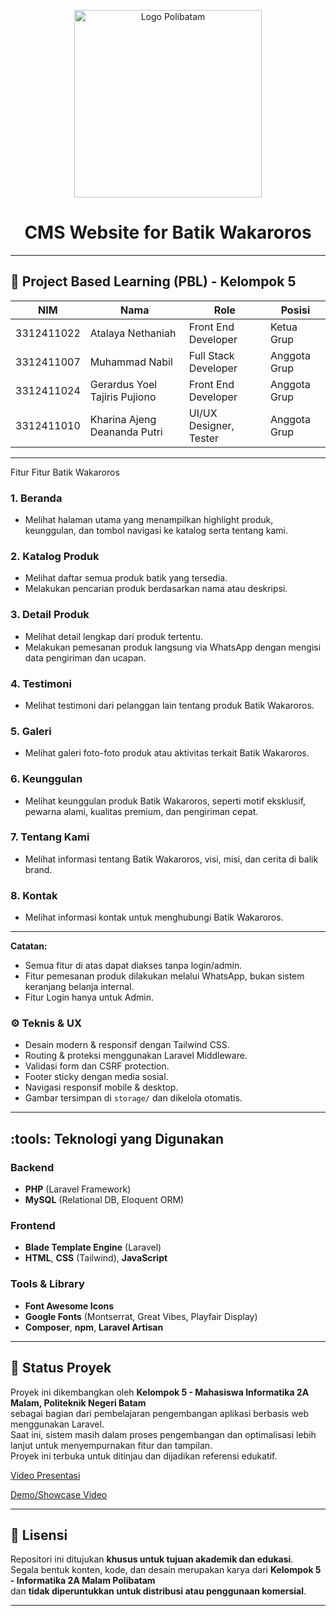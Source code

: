 <p align="center">
  <img src="https://www.polibatam.ac.id/wp-content/uploads/2022/01/poltek-2048x1821.png" alt="Logo Polibatam" width="300"/>
</p>

<h1 align="center">CMS Website for Batik Wakaroros</h1>

---

## :blue_book: Project Based Learning (PBL) - Kelompok 5

| NIM         | Nama                               | Role                    | Posisi        |
|-------------|------------------------------------|-------------------------|----------------|
| 3312411022  | Atalaya Nethaniah                  | Front End Developer     | Ketua Grup     |
| 3312411007  | Muhammad Nabil                     | Full Stack Developer    | Anggota Grup   |
| 3312411024  | Gerardus Yoel Tajiris Pujiono      | Front End Developer     | Anggota Grup   |
| 3312411010  | Kharina Ajeng Deananda Putri       | UI/UX Designer, Tester  | Anggota Grup   |

---


Fitur Fitur Batik Wakaroros

### 1. Beranda
- Melihat halaman utama yang menampilkan highlight produk, keunggulan, dan tombol navigasi ke katalog serta tentang kami.

### 2. Katalog Produk
- Melihat daftar semua produk batik yang tersedia.
- Melakukan pencarian produk berdasarkan nama atau deskripsi.

### 3. Detail Produk
- Melihat detail lengkap dari produk tertentu.
- Melakukan pemesanan produk langsung via WhatsApp dengan mengisi data pengiriman dan ucapan.

### 4. Testimoni
- Melihat testimoni dari pelanggan lain tentang produk Batik Wakaroros.

### 5. Galeri
- Melihat galeri foto-foto produk atau aktivitas terkait Batik Wakaroros.

### 6. Keunggulan
- Melihat keunggulan produk Batik Wakaroros, seperti motif eksklusif, pewarna alami, kualitas premium, dan pengiriman cepat.

### 7. Tentang Kami
- Melihat informasi tentang Batik Wakaroros, visi, misi, dan cerita di balik brand.

### 8. Kontak
- Melihat informasi kontak untuk menghubungi Batik Wakaroros.

---

**Catatan:**  
- Semua fitur di atas dapat diakses tanpa login/admin.
- Fitur pemesanan produk dilakukan melalui WhatsApp, bukan sistem keranjang belanja internal.
- Fitur Login hanya untuk Admin.

### :gear: Teknis & UX

- Desain modern & responsif dengan Tailwind CSS.
- Routing & proteksi menggunakan Laravel Middleware.
- Validasi form dan CSRF protection.
- Footer sticky dengan media sosial.
- Navigasi responsif mobile & desktop.
- Gambar tersimpan di `storage/` dan dikelola otomatis.

---

## :tools: Teknologi yang Digunakan

### Backend
- **PHP** (Laravel Framework)
- **MySQL** (Relational DB, Eloquent ORM)

### Frontend
- **Blade Template Engine** (Laravel)
- **HTML**, **CSS** (Tailwind), **JavaScript**

### Tools & Library
- **Font Awesome Icons**
- **Google Fonts** (Montserrat, Great Vibes, Playfair Display)
- **Composer**, **npm**, **Laravel Artisan**

---

## :rocket: Status Proyek

Proyek ini dikembangkan oleh **Kelompok 5 - Mahasiswa Informatika 2A Malam, Politeknik Negeri Batam**  
sebagai bagian dari pembelajaran pengembangan aplikasi berbasis web menggunakan Laravel.  
Saat ini, sistem masih dalam proses pengembangan dan optimalisasi lebih lanjut untuk menyempurnakan fitur dan tampilan.  
Proyek ini terbuka untuk ditinjau dan dijadikan referensi edukatif.

[Video Presentasi](https://youtu.be/VICtyVJuXe8?si=RHAB2LsktTdFCzNd)

[Demo/Showcase Video](https://youtu.be/bgumm9X8ftE?si=o0TxfUydmgRPgDZj)


---

## :pushpin: Lisensi

Repositori ini ditujukan **khusus untuk tujuan akademik dan edukasi**.  
Segala bentuk konten, kode, dan desain merupakan karya dari **Kelompok 5 - Informatika 2A Malam Polibatam**  
dan **tidak diperuntukkan untuk distribusi atau penggunaan komersial**.

---
